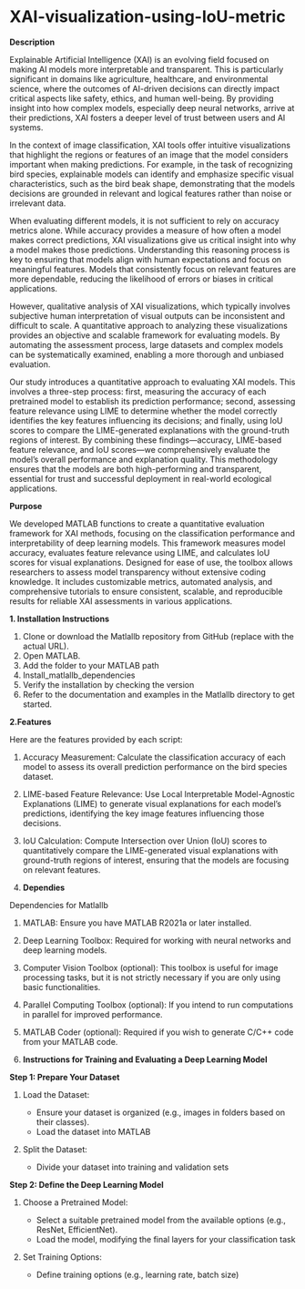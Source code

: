 # XAI-visualization-using-IoU-metric
**Description**

Explainable Artificial Intelligence (XAI) is an evolving field focused on making AI models more interpretable and transparent. This is particularly significant in domains like agriculture, healthcare, and environmental science, where the outcomes of AI-driven decisions can directly impact critical aspects like safety, ethics, and human well-being. By providing insight into how complex models, especially deep neural networks, arrive at their predictions, XAI fosters a deeper level of trust between users and AI systems.

In the context of image classification, XAI tools offer intuitive visualizations that highlight the regions or features of an image that the model considers important when making predictions. For example, in the task of recognizing bird species, explainable models can identify and emphasize specific visual characteristics, such as the bird beak shape, demonstrating that the models decisions are grounded in relevant and logical features rather than noise or irrelevant data.

When evaluating different models, it is not sufficient to rely on accuracy metrics alone. While accuracy provides a measure of how often a model makes correct predictions, XAI visualizations give us critical insight into why a model makes those predictions. Understanding this reasoning process is key to ensuring that models align with human expectations and focus on meaningful features. Models that consistently focus on relevant features are more dependable, reducing the likelihood of errors or biases in critical applications.

However, qualitative analysis of XAI visualizations, which typically involves subjective human interpretation of visual outputs can be inconsistent and difficult to scale. A quantitative approach to analyzing these visualizations provides an objective and scalable framework for evaluating models. By automating the assessment process, large datasets and complex models can be systematically examined, enabling a more thorough and unbiased evaluation.

Our study introduces a quantitative approach to evaluating XAI models. This involves a three-step process: first, measuring the accuracy of each pretrained model to establish its prediction performance; second, assessing feature relevance using LIME to determine whether the model correctly identifies the key features influencing its decisions; and finally, using IoU scores to compare the LIME-generated explanations with the ground-truth regions of interest. By combining these findings—accuracy, LIME-based feature relevance, and IoU scores—we comprehensively evaluate the model’s overall performance and explanation quality. This methodology ensures that the models are both high-performing and transparent, essential for trust and successful deployment in real-world ecological applications.

**Purpose**

We developed MATLAB functions to create a quantitative evaluation framework for XAI methods, focusing on the classification performance and interpretability of deep learning models. This framework measures model accuracy, evaluates feature relevance using LIME, and calculates IoU scores for visual explanations. Designed for ease of use, the toolbox allows researchers to assess model transparency without extensive coding knowledge. It includes customizable metrics, automated analysis, and comprehensive tutorials to ensure consistent, scalable, and reproducible results for reliable XAI assessments in various applications.

**1. Installation Instructions**
1. Clone or download the Matlallb repository from GitHub (replace with the actual URL).
2. Open MATLAB.
3. Add the folder to your MATLAB path
4. Install_matlallb_dependencies
5. Verify the installation by checking the version
6. Refer to the documentation and examples in the Matlallb directory to get started.

**2.Features**

Here are the features provided by each script:
1. Accuracy Measurement: Calculate the classification accuracy of each model to assess its overall prediction performance on the bird species dataset.
2. LIME-based Feature Relevance: Use Local Interpretable Model-Agnostic Explanations (LIME) to generate visual explanations for each model’s predictions, identifying the key image features influencing those decisions.
3. IoU Calculation: Compute Intersection over Union (IoU) scores to quantitatively compare the LIME-generated visual explanations with ground-truth regions of interest, ensuring that the models are focusing on relevant features.

3. **Dependies**

Dependencies for Matlallb
1. MATLAB: Ensure you have MATLAB R2021a or later installed.

2. Deep Learning Toolbox: Required for working with neural networks and deep learning models.

3. Computer Vision Toolbox (optional): This toolbox is useful for image processing tasks, but it is not strictly necessary if you are only using basic functionalities.

4. Parallel Computing Toolbox (optional): If you intend to run computations in parallel for improved performance.

5. MATLAB Coder (optional): Required if you wish to generate C/C++ code from your MATLAB code.
   
4. **Instructions for Training and Evaluating a Deep Learning Model**

**Step 1: Prepare Your Dataset**

1. Load the Dataset:

   - Ensure your dataset is organized (e.g., images in folders based on their classes).
   - Load the dataset into MATLAB 

2. Split the Dataset:

   - Divide your dataset into training and validation sets

**Step 2: Define the Deep Learning Model**
1. Choose a Pretrained Model:

   - Select a suitable pretrained model from the available options (e.g., ResNet, EfficientNet).
   - Load the model, modifying the final layers for your classification task
2.  Set Training Options:
     - Define training options (e.g., learning rate, batch size)
